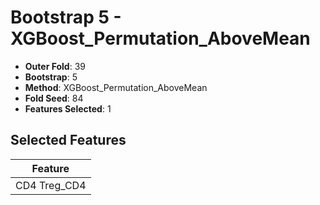 # Bootstrap 5 - XGBoost_Permutation_AboveMean

- **Outer Fold**: 39
- **Bootstrap**: 5
- **Method**: XGBoost_Permutation_AboveMean
- **Fold Seed**: 84
- **Features Selected**: 1

## Selected Features

| Feature |
|---------|
| CD4 Treg_CD4 |
